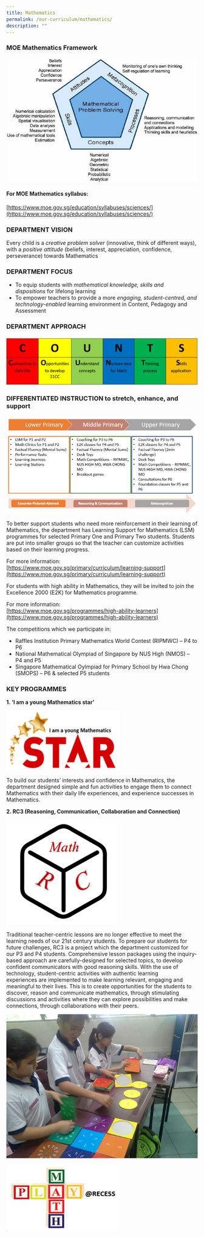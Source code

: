 ```yaml
---
title: Mathematics
permalink: /our-curriculum/mathematics/
description: ""
---
```

### **MOE Mathematics Framework**

![MOE Mathematics Framework](/images/The-Pentagon-Model-for-mathematical-problem-solving-Ministry-of-Education-Singapore.png)

#### For MOE Mathematics syllabus:  
[https://www.moe.gov.sg/education/syllabuses/sciences/](https://www.moe.gov.sg/education/syllabuses/sciences/)

### DEPARTMENT VISION

Every child is a _creative problem solver_ (innovative, think of different ways), with a _positive attitude_ (beliefs, interest, appreciation, confidence, perseverance) towards Mathematics

### DEPARTMENT FOCUS

*   To equip students with _mathematical knowledge, skills and dispositions_ for lifelong learning
*   To empower teachers to provide a more _engaging, student-centred, and technology-enabled_ learning environment in Content, Pedagogy and Assessment

### **DEPARTMENT APPROACH**

![DEPARTMENT APPROACH](/images/Math-Counts-768x193.png)

### **DIFFERENTIATED INSTRUCTION** to stretch, enhance, and support

![DIFFERENTIATED INSTRUCTION to stretch, enhance, and support](/images/Math-Model.png)

To better support students who need more reinforcement in their learning of Mathematics, the department has Learning Support for Mathematics (LSM) programmes for selected Primary One and Primary Two students. Students are put into smaller groups so that the teacher can customize activities based on their learning progress.

For more information:  
[https://www.moe.gov.sg/primary/curriculum/learning-support](https://www.moe.gov.sg/primary/curriculum/learning-support)

For students with high ability in Mathematics, they will be invited to join the Excellence 2000 (E2K) for Mathematics programme.

For more information:  
[https://www.moe.gov.sg/programmes/high-ability-learners](https://www.moe.gov.sg/programmes/high-ability-learners)

The competitions which we participate in:

*   Raffles Institution Primary Mathematics World Contest (RIPMWC) – P4 to P6
*   National Mathematical Olympiad of Singapore by NUS High (NMOS) – P4 and P5
*   Singapore Mathematical Oylmpiad for Primary School by Hwa Chong (SMOPS) – P6 & selected P5 students

### KEY PROGRAMMES

**1. ‘I am a young Mathematics star’**

![‘I am a young Mathematics star’](/images/Math-Star-300x157.png)

To build our students’ interests and confidence in Mathematics, the department designed simple and fun activities to engage them to connect Mathematics with their daily life experiences, and experience successes in Mathematics.

**2\. RC3 (Reasoning, Communication, Collaboration and Connection)**

![RC3 (Reasoning, Communication, Collaboration and Connection)](/images/Math-RC.png)

Traditional teacher-centric lessons are no longer effective to meet the learning needs of our 21st century students. To prepare our students for future challenges, RC3 is a project which the department customized for our P3 and P4 students. Comprehensive lesson packages using the inquiry-based approach are carefully-designed for selected topics, to develop confident communicators with good reasoning skills. With the use of technology, student-centric activities with authentic learning experiences are implemented to make learning relevant, engaging and meaningful to their lives. This is to create opportunities for the students to discover, reason and communicate mathematics, through stimulating discussions and activities where they can explore possibilities and make connections, through collaborations with their peers.

![RC3 (Reasoning, Communication, Collaboration and Connection)](/images/Math-Pic1.png)

![RC3 (Reasoning, Communication, Collaboration and Connection)](/images/Math-Model-1.png)

